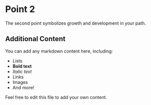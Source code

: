 # Point 2

The second point symbolizes growth and development in your path.

## Additional Content

You can add any markdown content here, including:
- Lists
- **Bold text**
- *Italic text*
- Links
- Images
- And more!

Feel free to edit this file to add your own content. 